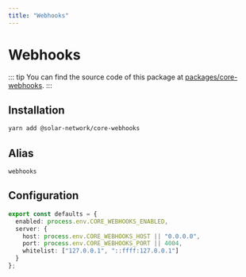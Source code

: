 ```yaml
---
title: "Webhooks"
---
```


# Webhooks

::: tip
You can find the source code of this package at [packages/core-webhooks](https://github.com/solar-network/solar-core/tree/develop/packages/core-webhooks).
:::

## Installation

```bash
yarn add @solar-network/core-webhooks
```

## Alias

`webhooks`

## Configuration

```ts
export const defaults = {
  enabled: process.env.CORE_WEBHOOKS_ENABLED,
  server: {
    host: process.env.CORE_WEBHOOKS_HOST || "0.0.0.0",
    port: process.env.CORE_WEBHOOKS_PORT || 4004,
    whitelist: ["127.0.0.1", "::ffff:127.0.0.1"]
  }
};
```
